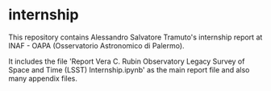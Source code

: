 # internship
This repository contains Alessandro Salvatore Tramuto's internship report at INAF - OAPA (Osservatorio Astronomico di Palermo).

It includes the file 'Report Vera C. Rubin Observatory Legacy Survey of Space and Time (LSST) Internship.ipynb' as the main report file and also many appendix files.
